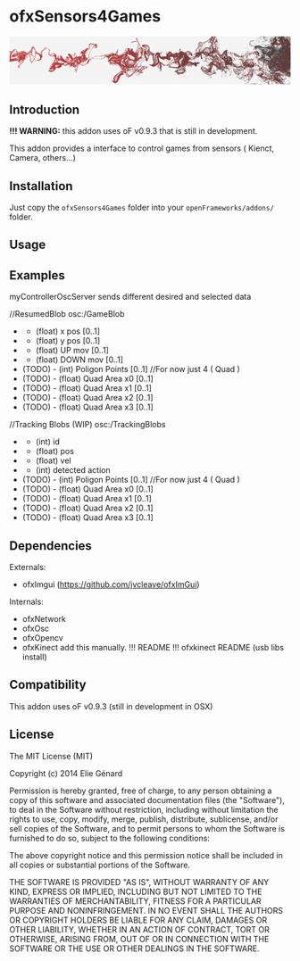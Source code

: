 ofxSensors4Games
============

![ofxSensors4Games](header.png)

Introduction
------------

**!!! WARNING:** this addon uses oF v0.9.3 that is still in development.

This addon provides a interface to control games from sensors ( Kienct, Camera, others...) 



Installation
------------

Just copy the `ofxSensors4Games` folder into your `openFrameworks/addons/` folder.

Usage
-----


Examples
--------

myControllerOscServer sends different desired and selected data

//ResumedBlob
osc:/GameBlob
*	- (float) x pos 	[0..1]
*	- (float) y pos 	[0..1]
*	- (float) UP mov 	[0..1]
*	- (float) DOWN mov	[0..1]
* (TODO)	- (int) Poligon Points	[0..1] //For now just 4 ( Quad )
* (TODO)	- (float) Quad Area x0	[0..1]
* (TODO)	- (float) Quad Area x1	[0..1]
* (TODO)	- (float) Quad Area x2	[0..1]
* (TODO)	- (float) Quad Area x3	[0..1]

//Tracking Blobs (WIP)
osc:/TrackingBlobs
*	- (int) id
*	- (float) pos
*	- (float) vel
*	- (int) detected action
* (TODO)	- (int) Poligon Points	[0..1] //For now just 4 ( Quad )
* (TODO)	- (float) Quad Area x0	[0..1]
* (TODO)	- (float) Quad Area x1	[0..1]
* (TODO)	- (float) Quad Area x2	[0..1]
* (TODO)	- (float) Quad Area x3	[0..1]


Dependencies
------------
Externals:
* ofxImgui (https://github.com/jvcleave/ofxImGui)

Internals:
* ofxNetwork
* ofxOsc
* ofxOpencv
* ofxKinect add this manually. !!! README  !!! ofxkinect README (usb libs install) 


Compatibility
------------
This addon uses oF v0.9.3 (still in development in OSX) 


<!-- TODO 

-->

<!--Known issues
-------------->


<!--Version history
-------------->

<!-- It make sense to include a version history here (newest releases first), describing new features and changes to the addon. Use [git tags](http://learn.github.com/p/tagging.html) to mark release points in your repo, too! -->

<!-- 
### Version 0.1 (Date):
Describe relevant changes etc. -->

License
-------
The MIT License (MIT)

Copyright (c) 2014 Elie Génard

Permission is hereby granted, free of charge, to any person obtaining a copy
of this software and associated documentation files (the "Software"), to deal
in the Software without restriction, including without limitation the rights
to use, copy, modify, merge, publish, distribute, sublicense, and/or sell
copies of the Software, and to permit persons to whom the Software is
furnished to do so, subject to the following conditions:

The above copyright notice and this permission notice shall be included in all
copies or substantial portions of the Software.

THE SOFTWARE IS PROVIDED "AS IS", WITHOUT WARRANTY OF ANY KIND, EXPRESS OR
IMPLIED, INCLUDING BUT NOT LIMITED TO THE WARRANTIES OF MERCHANTABILITY,
FITNESS FOR A PARTICULAR PURPOSE AND NONINFRINGEMENT. IN NO EVENT SHALL THE
AUTHORS OR COPYRIGHT HOLDERS BE LIABLE FOR ANY CLAIM, DAMAGES OR OTHER
LIABILITY, WHETHER IN AN ACTION OF CONTRACT, TORT OR OTHERWISE, ARISING FROM,
OUT OF OR IN CONNECTION WITH THE SOFTWARE OR THE USE OR OTHER DEALINGS IN THE
SOFTWARE.

